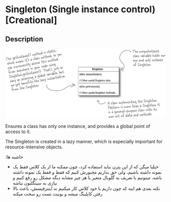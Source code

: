 # Singleton (Single instance control) [Creational]

## Description

![](singleton/image1.jpg)

Ensures a class has only one instance, and provides a global point of access to it.

The Singleton is created in a lazy manner, which is especially important for resource-intensive objects.

<span dir="rtl">حاشیه ها:</span>

- <span dir="rtl">خیلیا میگن که از این پترن نباید استفاده کرد، چون ممکنه ما از یک کلاس فقط یک نمونه داشته باشیم، ولی حق نداریم مجبورش کنیم که فقط و فقط یک نمونه داشته باشه، میتونیم با تعریف یه گلوبال متغیر یا هر چیز مشابه دیگه مشکل رو رفع کنیم و نیازی به سینگلتون نباشه</span>
- <span dir="rtl">نکته بعدی هم اینه که چون داریم با خود کلاس کار میکنیم نه اینترفیسش، باعث بالا رفتن کاپلینگ میشه و یونیت تست رو سخت میکنه</span>
